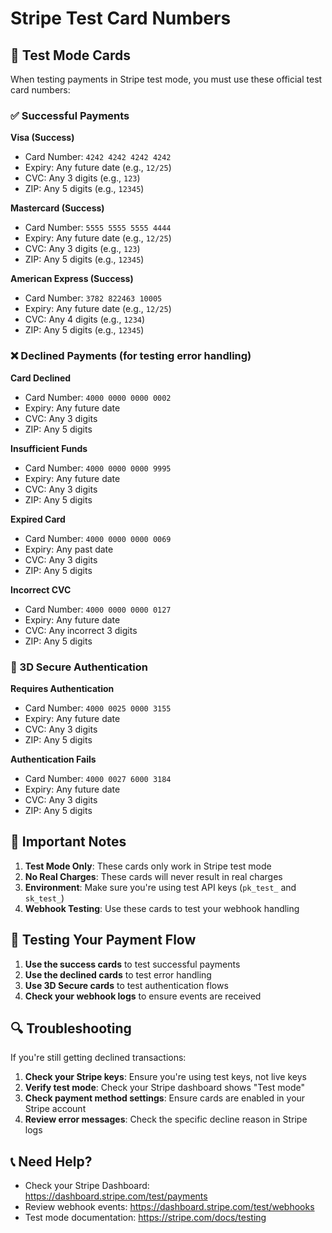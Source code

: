 # Stripe Test Card Numbers

## 🧪 Test Mode Cards

When testing payments in Stripe test mode, you must use these official test card numbers:

### ✅ Successful Payments

**Visa (Success)**
- Card Number: `4242 4242 4242 4242`
- Expiry: Any future date (e.g., `12/25`)
- CVC: Any 3 digits (e.g., `123`)
- ZIP: Any 5 digits (e.g., `12345`)

**Mastercard (Success)**
- Card Number: `5555 5555 5555 4444`
- Expiry: Any future date (e.g., `12/25`)
- CVC: Any 3 digits (e.g., `123`)
- ZIP: Any 5 digits (e.g., `12345`)

**American Express (Success)**
- Card Number: `3782 822463 10005`
- Expiry: Any future date (e.g., `12/25`)
- CVC: Any 4 digits (e.g., `1234`)
- ZIP: Any 5 digits (e.g., `12345`)

### ❌ Declined Payments (for testing error handling)

**Card Declined**
- Card Number: `4000 0000 0000 0002`
- Expiry: Any future date
- CVC: Any 3 digits
- ZIP: Any 5 digits

**Insufficient Funds**
- Card Number: `4000 0000 0000 9995`
- Expiry: Any future date
- CVC: Any 3 digits
- ZIP: Any 5 digits

**Expired Card**
- Card Number: `4000 0000 0000 0069`
- Expiry: Any past date
- CVC: Any 3 digits
- ZIP: Any 5 digits

**Incorrect CVC**
- Card Number: `4000 0000 0000 0127`
- Expiry: Any future date
- CVC: Any incorrect 3 digits
- ZIP: Any 5 digits

### 🔐 3D Secure Authentication

**Requires Authentication**
- Card Number: `4000 0025 0000 3155`
- Expiry: Any future date
- CVC: Any 3 digits
- ZIP: Any 5 digits

**Authentication Fails**
- Card Number: `4000 0027 6000 3184`
- Expiry: Any future date
- CVC: Any 3 digits
- ZIP: Any 5 digits

## 🚨 Important Notes

1. **Test Mode Only**: These cards only work in Stripe test mode
2. **No Real Charges**: These cards will never result in real charges
3. **Environment**: Make sure you're using test API keys (`pk_test_` and `sk_test_`)
4. **Webhook Testing**: Use these cards to test your webhook handling

## 🧪 Testing Your Payment Flow

1. **Use the success cards** to test successful payments
2. **Use the declined cards** to test error handling
3. **Use 3D Secure cards** to test authentication flows
4. **Check your webhook logs** to ensure events are received

## 🔍 Troubleshooting

If you're still getting declined transactions:

1. **Check your Stripe keys**: Ensure you're using test keys, not live keys
2. **Verify test mode**: Check your Stripe dashboard shows "Test mode"
3. **Check payment method settings**: Ensure cards are enabled in your Stripe account
4. **Review error messages**: Check the specific decline reason in Stripe logs

## 📞 Need Help?

- Check your Stripe Dashboard: https://dashboard.stripe.com/test/payments
- Review webhook events: https://dashboard.stripe.com/test/webhooks
- Test mode documentation: https://stripe.com/docs/testing 